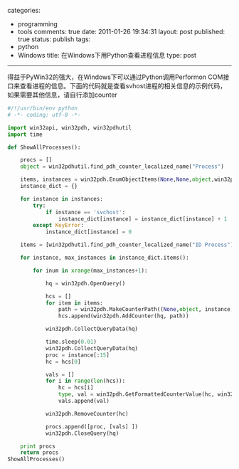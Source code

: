 categories: 
  - programming
  - tools
comments: true
date: 2011-01-26 19:34:31
layout: post
published: true
status: publish
tags: 
  - python
  - Windows
title: 在Windows下用Python查看进程信息
type: post
---

得益于PyWin32的强大，在Windows下可以通过Python调用Performon COM接口来查看进程的信息。下面的代码就是查看svhost进程的相关信息的示例代码，如果需要其他信息，请自行添加counter

```python
#/!/usr/bin/env python
# -*- coding: utf-8 -*-

import win32api, win32pdh, win32pdhutil
import time

def ShowAllProcesses():

    procs = []
    object = win32pdhutil.find_pdh_counter_localized_name("Process")

    items, instances = win32pdh.EnumObjectItems(None,None,object,win32pdh.PERF_DETAIL_WIZARD)
    instance_dict = {}

    for instance in instances:
        try:
            if instance == 'svchost':
                instance_dict[instance] = instance_dict[instance] + 1
        except KeyError:
            instance_dict[instance] = 0

    items = [win32pdhutil.find_pdh_counter_localized_name("ID Process")] + items[0:]

    for instance, max_instances in instance_dict.items():

        for inum in xrange(max_instances+1):

            hq = win32pdh.OpenQuery()

            hcs = []
            for item in items:
                path = win32pdh.MakeCounterPath((None,object, instance,None, inum, item))
                hcs.append(win32pdh.AddCounter(hq, path))

            win32pdh.CollectQueryData(hq)

            time.sleep(0.01)
            win32pdh.CollectQueryData(hq)
            proc = instance[:15]
            hc = hcs[0]

            vals = []
            for i in range(len(hcs)):
                hc = hcs[i]
                type, val = win32pdh.GetFormattedCounterValue(hc, win32pdh.PDH_FMT_LONG)
                vals.append(val)

            win32pdh.RemoveCounter(hc)

            procs.append([proc, [vals] ])
            win32pdh.CloseQuery(hq)

    print procs
    return procs
ShowAllProcesses()
```
